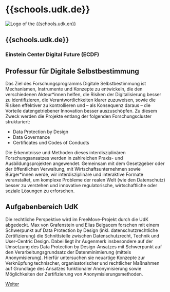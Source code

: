 <div id="udk" class="component-school">

# {{schools.udk.de}}

<div>

![Logo of the {{schools.udk.en}}]({{schools.udk.logo}})

<div>

## {{schools.udk.de}}
### Einstein Center Digital Future (ECDF)

</div>

</div>

## Professur für Digitale Selbstbestimmung

Das Ziel des Forschungsprogramms Digitale Selbstbestimmung ist Mechanismen, Instrumente
und Konzepte zu entwickeln, die den verschiedenen Akteur*innen helfen, die Risiken der
Digitalisierung besser zu identifizieren, die Verantwortlichkeiten klarer zuzuweisen,
sowie die Risiken effektiver zu kontrollieren und – als Konsequenz daraus – die Vorteile
datengetriebener Innovation besser auszuschöpfen. Zu diesem Zweck werden die Projekte
entlang der folgenden Forschungscluster strukturiert:

- Data Protection by Design
- Data Governance
- Certificates und Codes of Conducts
  
Die Erkenntnisse und Methoden dieses interdisziplinären Forschungsansatzes werden in
zahlreichen Praxis- und Ausbildungsprojekten angewendet. Gemeinsam mit dem Gesetzgeber
oder der öffentlichen Verwaltung, mit Wirtschaftsunternehmen sowie Bürger*innen werde,
wir interdisziplinäre und interaktive Formate veranstaltet, um komplexe Probleme der
realen Welt (wie den Datenschutz) besser zu verstehen und innovative regulatorische,
wirtschaftliche oder soziale Lösungen zu erforschen.

## Aufgabenbereich UdK

Die rechtliche Perspektive wird im FreeMove-Projekt durch die UdK abgedeckt. Max von
Grafenstein und Elias Belgacem forschen mit einem Schwerpunkt auf Data Protection by
Design (inkl. datenschutzrechtliche Zertifizierung) die Schnittstelle zwischen
Datenschutzrecht, Technik und User-Centric Design. Dabei liegt ihr Augenmerk insbesondere
auf der Umsetzung des Data Protection by Design-Ansatzes mit Schwerpunkt auf den
Verarbeitungsgrundsatz der Datenminimierung (mittels Anonymisierung). Hierfür untersuchen
sie neuartige Konzepte zur Verknüpfung technischer, organisatorischer und rechtlicher
Maßnahmen auf Grundlage des Ansatzes funktionaler Anonymisierung sowie Möglichkeiten der
Zertifizierung von Anonymisierungsmethoden.

<div class="justify-end my-0">
    <a href="/partners/udk" class="border border-green text-green text-xl py-1 px-4 cursor-pointer hover:bg-green hover:text-white">Weiter</a>
</div>

</div>
